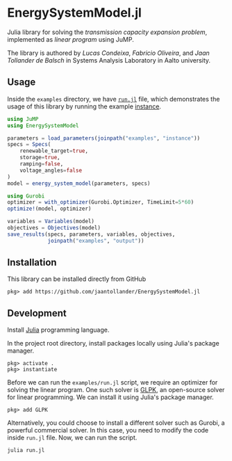 # EnergySystemModel.jl
Julia library for solving the *transmission capacity expansion problem*, implemented as *linear program* using JuMP.

The library is authored by *Lucas Condeixa*, *Fabricio Oliveira*, and *Jaan Tollander de Balsch* in Systems Analysis Laboratory in Aalto university.


## Usage
Inside the `examples` directory, we have [`run.jl`](./examples/run.jl) file, which demonstrates the usage of this library by running the example [instance](./examples/instance).

```julia
using JuMP
using EnergySystemModel

parameters = load_parameters(joinpath("examples", "instance"))
specs = Specs(
    renewable_target=true,
    storage=true,
    ramping=false,
    voltage_angles=false
)
model = energy_system_model(parameters, specs)

using Gurobi
optimizer = with_optimizer(Gurobi.Optimizer, TimeLimit=5*60)
optimize!(model, optimizer)

variables = Variables(model)
objectives = Objectives(model)
save_results(specs, parameters, variables, objectives,
             joinpath("examples", "output"))
```

## Installation
This library can be installed directly from GitHub
```
pkg> add https://github.com/jaantollander/EnergySystemModel.jl
```


## Development
Install [Julia](https://julialang.org/) programming language.

In the project root directory, install packages locally using Julia's package manager.
```
pkg> activate .
pkg> instantiate
```

Before we can run the `examples/run.jl` script, we require an optimizer for solving the linear program. One such solver is [GLPK](https://github.com/JuliaOpt/GLPK.jl), an open-source solver for linear programming. We can install it using Julia's package manager.
```
pkg> add GLPK
```

Alternatively, you could choose to install a different solver such as Gurobi, a powerful commercial solver. In this case, you need to modify the code inside `run.jl` file. Now, we can run the script.
```bash
julia run.jl
```
